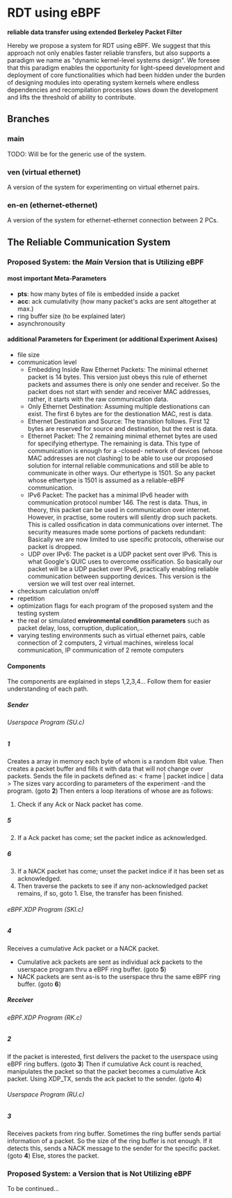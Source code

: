 # RDT using eBPF
**reliable data transfer using extended Berkeley Packet Filter**

Hereby we propose a system for RDT using eBPF. We suggest that this approach not only enables faster reliable transfers, but also supports a paradigm we name as "dynamic kernel-level systems design". We foresee that this paradigm enables the opportunity for light-speed development and deployment of core functionalities which had been hidden under the burden of designing modules into operating system kernels where endless dependencies and recompilation processes slows down the development and lifts the threshold of ability to contribute.

## Branches

### main
TODO: Will be for the generic use of the system.

### ven (virtual ethernet)
A version of the system for experimenting on virtual ethernet pairs.

### en-en (ethernet-ethernet)
A version of the system for ethernet-ethernet connection between 2 PCs.

## The Reliable Communication System

### Proposed System: the *Main* Version that is Utilizing eBPF

#### most important Meta-Parameters
- **pts**: how many bytes of file is embedded inside a packet
- **acc**: ack cumulativity (how many packet's acks are sent altogether at max.)
- ring buffer size (to be explained later)
- asynchronousity

#### additional Parameters for Experiment (or additional Experiment Axises)
- file size
- communication level
  - Embedding Inside Raw Ethernet Packets: The minimal ethernet packet is 14 bytes. This version just obeys this rule of ethernet packets and assumes there is only one sender and receiver. So the packet does not start with sender and receiver MAC addresses, rather, it starts with the raw communication data.
  - Only Ethernet Destination: Assuming multiple destionations can exist. The first 6 bytes are for the destionation MAC, rest is data.
  - Ethernet Destination and Source: The transition follows. First 12 bytes are reserved for source and destination, but the rest is data.
  - Ethernet Packet: The 2 remaining minimal ethernet bytes are used for specifying ethertype. The remaining is data. This type of communication is enough for a -closed- network of devices (whose MAC addresses are not clashing) to be able to use our proposed solution for internal reliable communications and still be able to communicate in other ways. Our ethertype is 1501. So any packet whose ethertype is 1501 is assumed as a reliable-eBPF communication.
  - IPv6 Packet: The packet has a minimal IPv6 header with communication protocol number 146. The rest is data. Thus, in theory, this packet can be used in communication over internet. However, in practise, some routers will silently drop such packets. This is called ossification in data communications over internet. The security measures made some portions of packets redundant: Basically we are now limited to use specific protocols, otherwise our packet is dropped.
  - UDP over IPv6: The packet is a UDP packet sent over IPv6. This is what Google's QUIC uses to overcome ossification. So basically our packet will be a UDP packet over IPv6, practically enabling reliable communication between supporting devices. This version is the version we will test over real internet.
- checksum calculation on/off
- repetition
- optimization flags for each program of the proposed system and the testing system
- the real or simulated **environmental condition parameters** such as packet delay, loss, corruption, duplication,..
- varying testing environments such as virtual ethernet pairs, cable connection of 2 computers, 2 virtual machines, wireless local communication, IP communication of 2 remote computers

#### Components
The components are explained in steps 1,2,3,4... Follow them for easier understanding of each path. 
##### Sender
###### Userspace Program (SU.c)
##### 1
Creates a array in memory each byte of whom is a random 8bit value. Then creates a packet buffer and fills it with data that will not change over packets. Sends the file in packets defined as:
< frame | packet indice | data >
The sizes vary according to parameters of the experiment -and the program. (goto **2**) Then enters a loop iterations of whose are as follows:
1. Check if any Ack or Nack packet has come.
##### 5
2. If a Ack packet has come; set the packet indice as acknowledged.
##### 6
3. If a NACK packet has come; unset the packet indice if it has been set as acknowledged.
3. Then traverse the packets to see if any non-acknowledged packet remains, if so, goto 1. Else, the transfer has been finished.

###### eBPF.XDP Program (SKI.c)
##### 4
Receives a cumulative Ack packet or a NACK packet.
- Cumulative ack packets are sent as individual ack packets to the userspace program thru a eBPF ring buffer. (goto **5**)
- NACK packets are sent as-is to the userspace thru the same eBPF ring buffer. (goto **6**)

##### Receiver
###### eBPF.XDP Program (RK.c)
##### 2
If the packet is interested, first delivers the packet to the userspace using eBPF ring buffers. (goto **3**) Then if cumulative Ack count is reached, manipulates the packet so that the packet becomes a cumulative Ack packet. Using XDP_TX, sends the ack packet to the sender. (goto **4**)
###### Userspace Program (RU.c)
##### 3
Receives packets from ring buffer. Sometimes the ring buffer sends partial information of a packet. So the size of the ring buffer is not enough. If it detects this, sends a NACK message to the sender for the specific packet. (goto **4**) Else, stores the packet.

### Proposed System: a Version that is Not Utilizing eBPF
To be continued...